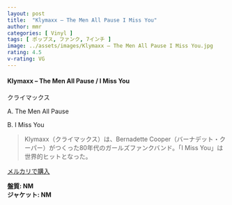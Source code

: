 ```yaml
---
layout: post
title:  "Klymaxx – The Men All Pause I Miss You"
author: mmr
categories: [ Vinyl ]
tags: [ ポップス, ファンク, 7インチ ]
image: ../assets/images/Klymaxx – The Men All Pause I Miss You.jpg
rating: 4.5
v-rating: VG
---
```


#### Klymaxx – The Men All Pause / I Miss You

クライマックス

A. The Men All Pause

B. I Miss You

> Klymaxx（クライマックス）は、Bernadette Cooper（バーナデット・クーパー）がつくった80年代のガールズファンクバンド。「I Miss You」は世界的ヒットとなった。

[メルカリで購入](https://jp.mercari.com/item/m95900301247)

<div class="mt-4 mb-4 d-flex align-items-center">
<strong class="mr-1">盤質: NM</strong>
</div>
<div class="mt-4 mb-4 d-flex align-items-center">
<strong class="mr-1">ジャケット: NM</strong>
</div>
